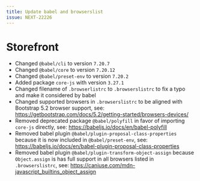 ```yaml
---
title: Update babel and browserslist
issue: NEXT-22226
---
```

# Storefront
* Changed `@babel/cli` to version `7.20.7`
* Changed `@babel/core` to version `7.20.12`
* Changed `@babel/preset-env` to version `7.20.2`
* Added package `core-js` with version `3.27.1`
* Changed filename of `.browserlistrc` to `.browserslistrc` to fix a typo and make it considered by babel
* Changed supported browsers in `.browserslistrc` to be aligned with Bootstrap 5.2 browser support, see: https://getbootstrap.com/docs/5.2/getting-started/browsers-devices/
* Removed deprecated package `@babel/polyfill` in favor of importing `core-js` directly, see: https://babeljs.io/docs/en/babel-polyfill
* Removed babel plugin `@babel/plugin-proposal-class-properties` because it is now included in `@babel/preset-env`, see: https://babeljs.io/docs/en/babel-plugin-proposal-class-properties
* Removed babel plugin `@babel/plugin-transform-object-assign` because `Object.assign` is has full support in all browsers listed in `.browserslistrc`, see: https://caniuse.com/mdn-javascript_builtins_object_assign
